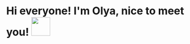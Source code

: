 # Hi everyone! I'm Olya, nice to meet you! <img src="https://i.pinimg.com/originals/4c/23/63/4c236364db3543337354bc3acc1fe792.gif" width="50px">

<!--
**olhahoshko/olhahoshko** is a ✨ _special_ ✨ repository because its `README.md` (this file) appears on your GitHub profile.

Here are some ideas to get you started:

- 🔭 I’m currently working on ...
- 🌱 I’m currently learning ...
- 👯 I’m looking to collaborate on ...
- 🤔 I’m looking for help with ...
- 💬 Ask me about ...
- 📫 How to reach me: ...
- 😄 Pronouns: ...
- ⚡ Fun fact: ...
-->
